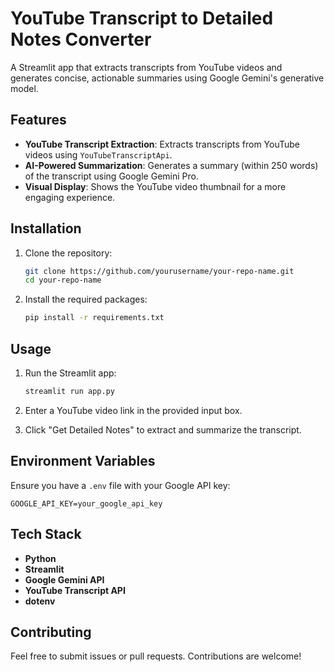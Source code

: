 # YouTube Transcript to Detailed Notes Converter

A Streamlit app that extracts transcripts from YouTube videos and generates concise, actionable summaries using Google Gemini's generative model.

## Features

- **YouTube Transcript Extraction**: Extracts transcripts from YouTube videos using `YouTubeTranscriptApi`.
- **AI-Powered Summarization**: Generates a summary (within 250 words) of the transcript using Google Gemini Pro.
- **Visual Display**: Shows the YouTube video thumbnail for a more engaging experience.

## Installation

1. Clone the repository:
   ```bash
   git clone https://github.com/yourusername/your-repo-name.git
   cd your-repo-name
   ```

2. Install the required packages:
   ```bash
   pip install -r requirements.txt
   ```

## Usage

1. Run the Streamlit app:
   ```bash
   streamlit run app.py
   ```

2. Enter a YouTube video link in the provided input box.

3. Click "Get Detailed Notes" to extract and summarize the transcript.

## Environment Variables

Ensure you have a `.env` file with your Google API key:
```env
GOOGLE_API_KEY=your_google_api_key
```

## Tech Stack

- **Python**
- **Streamlit**
- **Google Gemini API**
- **YouTube Transcript API**
- **dotenv**

## Contributing

Feel free to submit issues or pull requests. Contributions are welcome!

